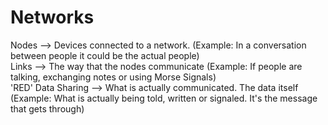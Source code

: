 # Networks
Nodes --> Devices connected to a network. (Example: In a conversation between people it could be the actual people)  
Links --> The way that the nodes communicate (Example: If people are talking, exchanging notes or using Morse Signals)  
'RED' Data Sharing --> What is actually communicated. The data itself (Example: What is actually being told, written or signaled. It's the message that gets through)

